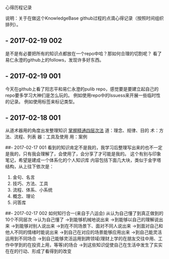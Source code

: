 心得历程记录

说明：关于在做这个KnowledgeBase github过程的点滴心得记录（按照时间组织排列）。


## - 2017-02-19 002
是不是有必要把所有的知识点都放在一个repo中哈？那如何合理的切割呢？
看了易仁永澄的github上的follows，发现许多好东西。

## - 2017-02-19 001
今天在github上看了阳志平和易仁永澄的pulib repo，感觉要是要建立起自己的repo要多学习大神们是怎么玩的。
例如使用repo中的Issuess来开展一些临时性的记录。
例如使用标签来标记类型。

## - 2017-02-18 001
从道术器用的角度出发整理知识
[掌握精通四层次法](http://blog.hiddenwangcc.com/archives/2615)
道：理念、规律、目的
术：方法、流程、列表
器：工具及使用
用：案例

##- 2017-02-17 001
看到的知识肯定不是我的，我学习后整理写出来的也不一定是我的，只有我会理解了，会使用了，会分享了才可能是我的。
这个有别与印象笔记，希望是建成一个体系化的个人知识库
内容包括下面几大块，类似于金字塔结构，从上往下依次是：

1. 金句、名言
1. 技巧、方法、工具
1. 流程、体系、小系统
1. 概念、理论
1. 问答库


##- 2017-02-17 002
如何知行合一(来自于八运会)
从认为自己懂了到真正做到的10个不同层次
->认为自己懂了
->到能够机械地说出来
->到能够以自己的理解说出来
->到能够对别人说出来
->到在不同场景下、面对不同人说出来
->到面对自己和他人不同的情绪时能说出来
->到自己在对应的场景能够应用出来
->到自己能灵活运用到不同场合
->到自己能够灵活运用到跨领域(理财上学的在朋友交往中用、工作中学到的在投资上用，等等)的场合
->到这些知识促使自己在生活中发生了实实在在的行动、形成了看得到的改变


